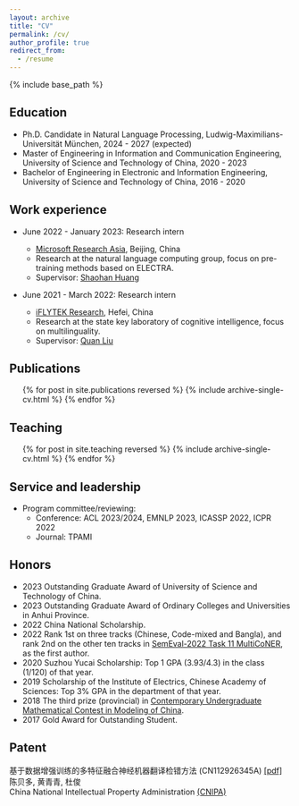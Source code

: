 ```yaml
---
layout: archive
title: "CV"
permalink: /cv/
author_profile: true
redirect_from:
  - /resume
---
```


{% include base_path %}

<!-- A PDF version of my Resume is [here](https://mckysse.github.io/files/Resume_bdchen_EN.pdf). -->


## Education
* Ph.D. Candidate in Natural Language Processing, Ludwig-Maximilians-Universität München, 2024 - 2027 (expected)
* Master of Engineering in Information and Communication Engineering, University of Science and Technology of China, 2020 - 2023
* Bachelor of Engineering in Electronic and Information Engineering, University of Science and Technology of China, 2016 - 2020

## Work experience
* June 2022 - January 2023: Research intern
  * [Microsoft Research Asia](https://www.microsoft.com/en-us/research/lab/microsoft-research-asia/), Beijing, China
  * Research at the natural language computing group, focus on pre-training methods based on ELECTRA.
  * Supervisor: [Shaohan Huang](https://www.microsoft.com/en-us/research/people/shaohanh/)

* June 2021 - March 2022: Research intern
  * [iFLYTEK Research](https://www.iflytek.com/index.html), Hefei, China
  * Research at the state key laboratory of cognitive intelligence, focus on multilinguality.
  * Supervisor: [Quan Liu](http://staff.ustc.edu.cn/~quanliu/)

<!-- * Summer 2015: Research Assistant
  * Github University
  * Duties included: Tagging issues
  * Supervisor: Professor Git -->
  
<!-- Skills
======
* Skill 1
* Skill 2
  * Sub-skill 2.1
  * Sub-skill 2.2
  * Sub-skill 2.3
* Skill 3 -->

## Publications
  <ul>{% for post in site.publications reversed %}
    {% include archive-single-cv.html %}
  {% endfor %}</ul>
  
<!-- Talks
======
  <ul>{% for post in site.talks reversed %}
    {% include archive-single-talk-cv.html  %}
  {% endfor %}</ul> -->
  
## Teaching
  <ul>{% for post in site.teaching reversed %}
    {% include archive-single-cv.html %}
  {% endfor %}</ul>
  

## Service and leadership
* Program committee/reviewing:
    * Conference: ACL 2023/2024, EMNLP 2023, ICASSP 2022, ICPR 2022
    * Journal: TPAMI

## Honors
* 2023 Outstanding Graduate Award of University of Science and Technology of China.
* 2023 Outstanding Graduate Award of Ordinary Colleges and Universities in Anhui Province.
* 2022 China National Scholarship.
* 2022 Rank 1st on three tracks (Chinese, Code-mixed and Bangla), and rank 2nd on the other ten tracks in [SemEval-2022 Task 11 MultiCoNER](https://multiconer.github.io/), as the first author.
* 2020 Suzhou Yucai Scholarship: Top 1 GPA (3.93/4.3) in the class (1/120) of that year.
* 2019 Scholarship of the Institute of Electrics, Chinese Academy of Sciences: Top 3% GPA in the department of that year.
* 2018 The third prize (provincial) in [Contemporary Undergraduate Mathematical Contest in Modeling of China](http://www.mcm.edu.cn/).
* 2017 Gold Award for Outstanding Student.

## Patent
基于数据增强训练的多特征融合神经机器翻译检错方法 (CN112926345A) [[pdf]](files/patent_0)<br> 
陈贝多, 黄青青, 杜俊 <br> 
China National Intellectual Property Administration [(CNIPA)](http://www.cnipa.gov.cn/) <br>


